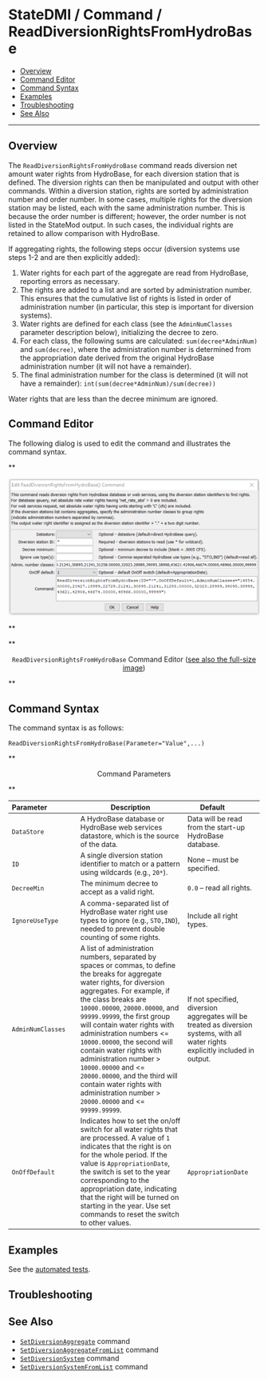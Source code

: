 # StateDMI / Command / ReadDiversionRightsFromHydroBase #

* [Overview](#overview)
* [Command Editor](#command-editor)
* [Command Syntax](#command-syntax)
* [Examples](#examples)
* [Troubleshooting](#troubleshooting)
* [See Also](#see-also)

-------------------------

## Overview ##

The `ReadDiversionRightsFromHydroBase` command reads diversion net amount water rights from HydroBase,
for each diversion station that is defined.
The diversion rights can then be manipulated and output with other commands.
Within a diversion station, rights are sorted by administration number and order number.
In some cases, multiple rights for the diversion station may be listed, each with the same administration number.
This is because the order number is different; however, the order number is not listed in the StateMod output.
In such cases, the individual rights are retained to allow comparison with HydroBase.

If aggregating rights, the following steps occur (diversion systems use steps 1-2 and are then explicitly added):

1. Water rights for each part of the aggregate are read from HydroBase, reporting errors as necessary.
2. The rights are added to a list and are sorted by administration number.
This ensures that the cumulative list of rights is listed in order of administration number
(in particular, this step is important for diversion systems).
3. Water rights are defined for each class (see the `AdminNumClasses` parameter description below),
initializing the decree to zero.
4. For each class, the following sums are calculated:  `sum(decree*AdminNum)` and `sum(decree)`,
where the administration number is determined from the appropriation date derived from the original
HydroBase administration number (it will not have a remainder).
5. The final administration number for the class is determined (it will not have a
remainder):  `int(sum(decree*AdminNum)/sum(decree))`

Water rights that are less than the decree minimum are ignored.

## Command Editor ##

The following dialog is used to edit the command and illustrates the command syntax.

**<p style="text-align: center;">
![ReadDiversionRightsFromHydroBase](ReadDiversionRightsFromHydroBase.png)
</p>**

**<p style="text-align: center;">
`ReadDiversionRightsFromHydroBase` Command Editor (<a href="../ReadDiversionRightsFromHydroBase.png">see also the full-size image</a>)
</p>**

## Command Syntax ##

The command syntax is as follows:

```text
ReadDiversionRightsFromHydroBase(Parameter="Value",...)
```
**<p style="text-align: center;">
Command Parameters
</p>**

| **Parameter**&nbsp;&nbsp;&nbsp;&nbsp;&nbsp;&nbsp;&nbsp;&nbsp;&nbsp;&nbsp;&nbsp;&nbsp;&nbsp;&nbsp; | **Description** | **Default**&nbsp;&nbsp;&nbsp;&nbsp;&nbsp;&nbsp;&nbsp;&nbsp;&nbsp;&nbsp; |
| --------------|-----------------|----------------- |
| `DataStore` | A HydroBase database or HydroBase web services datastore, which is the source of the data. | Data will be read from the start-up HydroBase database. |
| `ID` | A single diversion station identifier to match or a pattern using wildcards (e.g., `20*`). | None – must be specified. |
| `DecreeMin` | The minimum decree to accept as a valid right. | `0.0` – read all rights. |
| `IgnoreUseType` | A comma-separated list of HydroBase water right use types to ignore (e.g., `STO,IND`), needed to prevent double counting of some rights. | Include all right types. |
| `AdminNumClasses` | A list of administration numbers, separated by spaces or commas, to define the breaks for aggregate water rights, for diversion aggregates.  For example, if the class breaks are `10000.00000`, `20000.00000`, and `99999.99999`, the first group will contain water rights with administration numbers <= `10000.00000`, the second will contain water rights with administration number > `10000.00000` and <= `20000.00000`, and the third will contain water rights with administration number > `20000.00000` and <= `99999.99999`. | If not specified, diversion aggregates will be treated as diversion systems, with all water rights explicitly included in output. |
| `OnOffDefault` | Indicates how to set the on/off switch for all water rights that are processed.  A value of `1` indicates that the right is on for the whole period.  If the value is `AppropriationDate`, the switch is set to the year corresponding to the appropriation date, indicating that the right will be turned on starting in the year.  Use set commands to reset the switch to other values. | `AppropriationDate` |

## Examples ##

See the [automated tests](https://github.com/OpenCDSS/cdss-app-statedmi-test/tree/master/test/regression/commands/ReadDiversionRightsFromHydroBase).

## Troubleshooting ##

## See Also ##

* [`SetDiversionAggregate`](../SetDiversionAggregate/SetDiversionAggregate.md) command
* [`SetDiversionAggregateFromList`](../SetDiversionAggregateFromList/SetDiversionAggregateFromList.md) command
* [`SetDiversionSystem`](../SetDiversionSystem/SetDiversionSystem.md) command
* [`SetDiversionSystemFromList`](../SetDiversionSysetmFromList/SetDiversionSystemFromList.md) command
